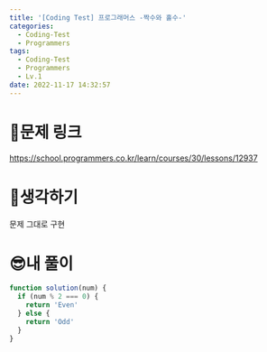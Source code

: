 ```yaml
---
title: '[Coding Test] 프로그래머스 -짝수와 홀수-'
categories:
  - Coding-Test
  - Programmers
tags:
  - Coding-Test
  - Programmers
  - Lv.1
date: 2022-11-17 14:32:57
---
```

# 📃문제 링크
https://school.programmers.co.kr/learn/courses/30/lessons/12937

# 🤨생각하기
문제 그대로 구현

# 😎내 풀이
```js
function solution(num) {
  if (num % 2 === 0) {
    return 'Even'
  } else {
    return 'Odd'
  }
}
```